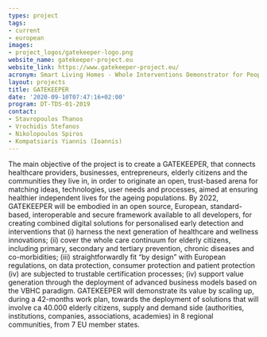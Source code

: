 ```yaml
---
types: project
tags:
- current
- european
images:
- project_logos/gatekeeper-logo.png
website_name: gatekeeper-project.eu
website_link: https://www.gatekeeper-project.eu/
acronym: Smart Living Homes - Whole Interventions Demonstrator for People at Health and Social Risks
layout: projects
title: GATEKEEPER
date: '2020-09-10T07:47:16+02:00'
program: DT-TDS-01-2019
contact:
- Stavropoulos Thanos
- Vrochidis Stefanos
- Nikolopoulos Spiros
- Kompatsiaris Yiannis (Ioannis)
---
```

<p>
The main objective of the project is to create a GATEKEEPER, that connects healthcare providers, businesses, entrepreneurs, elderly citizens and the communities they live in, in order to originate an open, trust-based arena for matching ideas, technologies, user needs and processes, aimed at ensuring healthier independent lives for the ageing populations. By 2022, GATEKEEPER will be embodied in an open source, European, standard-based, interoperable and secure framework available to all developers, for creating combined digital solutions for personalised early detection and interventions that (i) harness the next generation of healthcare and wellness innovations; (ii) cover the whole care continuum for elderly citizens, including primary, secondary and tertiary prevention, chronic diseases and co-morbidities; (iii) straightforwardly fit “by design” with European regulations, on data protection, consumer protection and patient protection (iv) are subjected to trustable certification processes; (iv) support value generation through the deployment of advanced business models based on the VBHC paradigm. GATEKEEPER will demonstrate its value by scaling up, during a 42-months work plan, towards the deployment of solutions that will involve ca 40.000 elderly citizens, supply and demand side (authorities, institutions, companies, associations, academies) in 8 regional communities, from 7 EU member states.
</p>
